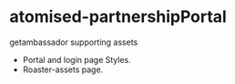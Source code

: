 # atomised-partnershipPortal
getambassador supporting assets

- Portal and login page Styles.
- Roaster-assets page.

